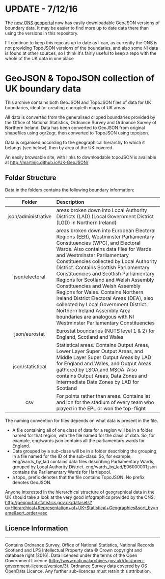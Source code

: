# UPDATE - 7/12/16

The [new ONS geoportal](http://geoportal.statistics.gov.uk/) now has easily downloadable GeoJSON versions of boundary data. It may be easier to find more up to date data there than using the versions in this repository.

I'll continue to keep this repo as up to date as I can, as currently the ONS is not providing TopoJSON versions of the boundaries, and also some NI data is found at other sources, so I think it's fairly useful to keep a repo with the whole of the UK data in one place

# GeoJSON & TopoJSON collection of UK boundary data

This archive contains both GeoJSON and TopoJSON files of data for UK boundaries, ideal for creating choropleth maps of UK areas.

All data is converted from the generalised clipped boundaries provided by the Office of National Statistics, Ordnance Survey and Ordnance Survey of Northern Ireland. Data has been converted to GeoJSON from original shapefiles using ogr2ogr, then converted to TopoJSON using topojson. 

Data is organised according to the geographical hierarchy to which it belongs (see below), then by area of the UK covered.

An easily browsable site, with links to downloadable topoJSON is available at http://martinjc.github.io/UK-GeoJSON/

## Folder Structure

Data in the folders contains the following boundary information:


| Folder | Description |
|:--------:|:-------------|
|json/administrative|areas broken down into Local Authority Districts (LAD) (Local Government District (LGD) in Northern Ireland) |
|json/electoral     |areas broken down into European Electoral Regions (EER), Westminster Parliamentary Constituencies (WPC), and Electoral Wards. Also contains data files for Wards and Westminster Parliamentary Constituencies collected by Local Authority District. Contains Scottish Parliamentary Constituencies and Scottish Parliamentary Regions for Scotland and Welsh Assembly Constituencies and Welsh Assembly Regions for Wales. Contains Northern Ireland District Electoral Areas (DEA), also collected by Local Government District. Northern Ireland Assembly Area boundaries are analogous with NI Westminster Parliamentary Constituencies |
|json/eurostat      |Eurostat boundaries (NUTS level 1 & 2) for England, Scotland and Wales |
|json/statistical   |Statistical areas. Contains Output Areas, Lower Layer Super Output Areas, and Middle Layer Super Output Areas by LAD for England and Wales, and Output Areas gathered by LSOA and MSOA. Also contains Output Areas, Data Zones and Intermediate Data Zones by LAD for Scotland |
|csv | For points rather than areas. Contains lat and lon for the stadium of every team who played in the EPL or won the top-flight |

The naming convention for files depends on what data is present in the file. 
* A file containing all of one class of data for a region will be in a folder named for that region, with the file named for the class of data. So, for example, eng/wards.json contains all the parliamentary wards for England. 
* Data grouped by a sub-class will be in a folder describing the grouping, in a file named for the ID of the sub-class. So, for example, eng/wards_by_lad contains data files describing Parliamentary Wards, grouped by Local Authority District. eng/wards_by_lad/E06000001.json contains the Parliamentary Wards for Hartlepool.
* a topo_ prefix denotes that the file contains TopoJSON. No prefix denotes GeoJSON.



Anyone interested in the hierarchical structure of geographical data in the UK should take a look at the very good infographics provided by the ONS: http://geoportal.statistics.gov.uk/datasets?q=Hierarchical+Representation+of+UK+Statistical+Geographies&sort_by=name&sort_order=asc


## Licence Information
-----------------------------------------------------------------------------------------------
Contains Ordnance Survey, Office of National Statistics, National Records Scotland and LPS Intellectual Property data © Crown copyright and database right [2016]. Data licensed under the terms of the Open Government Licence (http://www.nationalarchives.gov.uk/doc/open-government-licence/version/3). Ordnance Survey data covered by OS OpenData Licence.  Any further sub-licences must retain this attribution.



